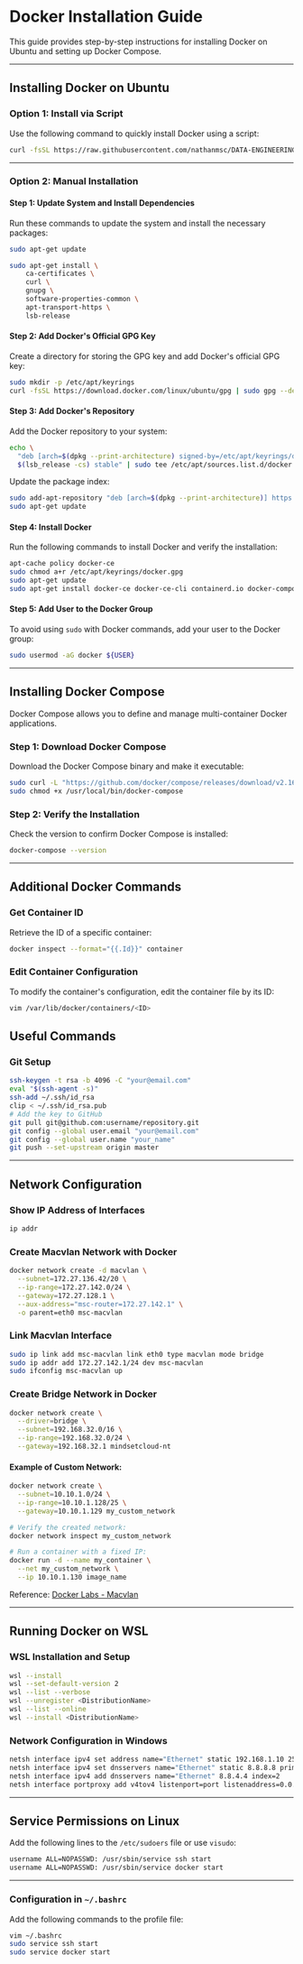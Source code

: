 
# Docker Installation Guide

This guide provides step-by-step instructions for installing Docker on Ubuntu and setting up Docker Compose.

---

## Installing Docker on Ubuntu

### Option 1: Install via Script

Use the following command to quickly install Docker using a script:

```sh
curl -fsSL https://raw.githubusercontent.com/nathanmsc/DATA-ENGINEERING/main/KUBERNETES/docker.sh | sh
```

---

### Option 2: Manual Installation

#### Step 1: Update System and Install Dependencies

Run these commands to update the system and install the necessary packages:

```sh
sudo apt-get update

sudo apt-get install \
    ca-certificates \
    curl \
    gnupg \
    software-properties-common \
    apt-transport-https \
    lsb-release
```

#### Step 2: Add Docker's Official GPG Key

Create a directory for storing the GPG key and add Docker's official GPG key:

```sh
sudo mkdir -p /etc/apt/keyrings
curl -fsSL https://download.docker.com/linux/ubuntu/gpg | sudo gpg --dearmor -o /etc/apt/keyrings/docker.gpg
```

#### Step 3: Add Docker's Repository

Add the Docker repository to your system:

```sh
echo \
  "deb [arch=$(dpkg --print-architecture) signed-by=/etc/apt/keyrings/docker.gpg] https://download.docker.com/linux/ubuntu \
  $(lsb_release -cs) stable" | sudo tee /etc/apt/sources.list.d/docker.list > /dev/null
```

Update the package index:

```sh
sudo add-apt-repository "deb [arch=$(dpkg --print-architecture)] https://download.docker.com/linux/ubuntu $(lsb_release -cs) stable"
sudo apt-get update
```

#### Step 4: Install Docker

Run the following commands to install Docker and verify the installation:

```sh
apt-cache policy docker-ce
sudo chmod a+r /etc/apt/keyrings/docker.gpg
sudo apt-get update
sudo apt-get install docker-ce docker-ce-cli containerd.io docker-compose-plugin
```

#### Step 5: Add User to the Docker Group

To avoid using `sudo` with Docker commands, add your user to the Docker group:

```sh
sudo usermod -aG docker ${USER}
```

---

## Installing Docker Compose

Docker Compose allows you to define and manage multi-container Docker applications.

### Step 1: Download Docker Compose

Download the Docker Compose binary and make it executable:

```sh
sudo curl -L "https://github.com/docker/compose/releases/download/v2.16.0/docker-compose-$(uname -s)-$(uname -m)" -o /usr/local/bin/docker-compose
sudo chmod +x /usr/local/bin/docker-compose
```

### Step 2: Verify the Installation

Check the version to confirm Docker Compose is installed:

```sh
docker-compose --version
```

---

## Additional Docker Commands

### Get Container ID

Retrieve the ID of a specific container:

```sh
docker inspect --format="{{.Id}}" container
```

### Edit Container Configuration

To modify the container's configuration, edit the container file by its ID:

```sh
vim /var/lib/docker/containers/<ID>
```

## Useful Commands

### Git Setup

```bash
ssh-keygen -t rsa -b 4096 -C "your@email.com"
eval "$(ssh-agent -s)"
ssh-add ~/.ssh/id_rsa
clip < ~/.ssh/id_rsa.pub
# Add the key to GitHub
git pull git@github.com:username/repository.git
git config --global user.email "your@email.com"
git config --global user.name "your_name"
git push --set-upstream origin master
```

---

## Network Configuration

### Show IP Address of Interfaces

```bash
ip addr
```

### Create Macvlan Network with Docker

```bash
docker network create -d macvlan \
  --subnet=172.27.136.42/20 \
  --ip-range=172.27.142.0/24 \
  --gateway=172.27.128.1 \
  --aux-address="msc-router=172.27.142.1" \
  -o parent=eth0 msc-macvlan
```

### Link Macvlan Interface

```bash
sudo ip link add msc-macvlan link eth0 type macvlan mode bridge
sudo ip addr add 172.27.142.1/24 dev msc-macvlan
sudo ifconfig msc-macvlan up
```

### Create Bridge Network in Docker

```bash
docker network create \
  --driver=bridge \
  --subnet=192.168.32.0/16 \
  --ip-range=192.168.32.0/24 \
  --gateway=192.168.32.1 mindsetcloud-nt
```

#### Example of Custom Network:

```bash
docker network create \
  --subnet=10.10.1.0/24 \
  --ip-range=10.10.1.128/25 \
  --gateway=10.10.1.129 my_custom_network

# Verify the created network:
docker network inspect my_custom_network

# Run a container with a fixed IP:
docker run -d --name my_container \
  --net my_custom_network \
  --ip 10.10.1.130 image_name
```

Reference: [Docker Labs - Macvlan](https://dockerlabs.collabnix.com/beginners/macvlan-010.html)

---

## Running Docker on WSL

### WSL Installation and Setup

```bash
wsl --install
wsl --set-default-version 2
wsl --list --verbose
wsl --unregister <DistributionName>
wsl --list --online
wsl --install <DistributionName>
```

### Network Configuration in Windows

```bash
netsh interface ipv4 set address name="Ethernet" static 192.168.1.10 255.255.255.0 192.168.1.1
netsh interface ipv4 set dnsservers name="Ethernet" static 8.8.8.8 primary
netsh interface ipv4 add dnsservers name="Ethernet" 8.8.4.4 index=2
netsh interface portproxy add v4tov4 listenport=port listenaddress=0.0.0.0 connectport=port connectaddress=wsl_ip
```

---

## Service Permissions on Linux

Add the following lines to the `/etc/sudoers` file or use `visudo`:

```bash
username ALL=NOPASSWD: /usr/sbin/service ssh start
username ALL=NOPASSWD: /usr/sbin/service docker start
```

---

### Configuration in `~/.bashrc`

Add the following commands to the profile file:

```bash
vim ~/.bashrc
sudo service ssh start
sudo service docker start
```
